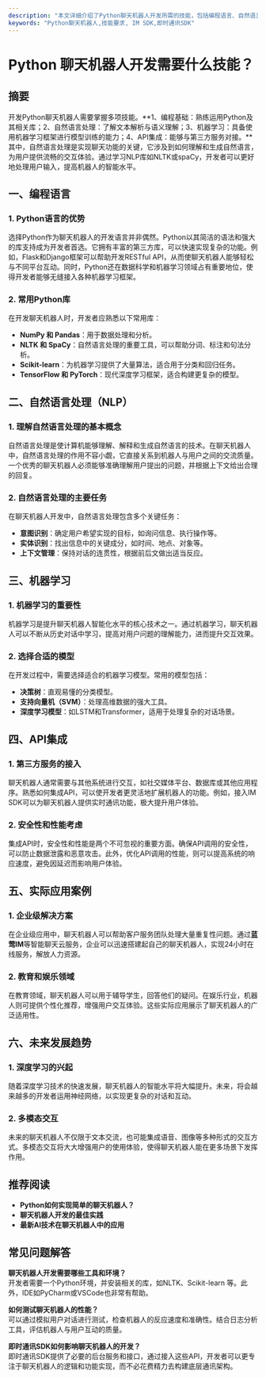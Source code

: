 ```yaml
---
description: "本文详细介绍了Python聊天机器人开发所需的技能，包括编程语言、自然语言处理、机器学习等多个方面，适合希望深入了解该领域的开发者。"
keywords: "Python聊天机器人,技能要求, IM SDK,即时通讯SDK"
---
```

# Python 聊天机器人开发需要什么技能？

## 摘要

开发Python聊天机器人需要掌握多项技能。**1、编程基础：熟练运用Python及其相关库；2、自然语言处理：了解文本解析与语义理解；3、机器学习：具备使用机器学习框架进行模型训练的能力；4、API集成：能够与第三方服务对接。**其中，自然语言处理是实现聊天功能的关键，它涉及到如何理解和生成自然语言，为用户提供流畅的交互体验。通过学习NLP库如NLTK或spaCy，开发者可以更好地处理用户输入，提高机器人的智能水平。

## 一、编程语言

### 1. Python语言的优势

选择Python作为聊天机器人的开发语言并非偶然。Python以其简洁的语法和强大的库支持成为开发者首选。它拥有丰富的第三方库，可以快速实现复杂的功能。例如，Flask和Django框架可以帮助开发RESTful API，从而使聊天机器人能够轻松与不同平台互动。同时，Python还在数据科学和机器学习领域占有重要地位，使得开发者能够无缝接入各种机器学习框架。

### 2. 常用Python库

在开发聊天机器人时，开发者应熟悉以下常用库：

- **NumPy 和 Pandas**：用于数据处理和分析。
- **NLTK 和 SpaCy**：自然语言处理的重要工具，可以帮助分词、标注和句法分析。
- **Scikit-learn**：为机器学习提供了大量算法，适合用于分类和回归任务。
- **TensorFlow 和 PyTorch**：现代深度学习框架，适合构建更复杂的模型。

## 二、自然语言处理（NLP）

### 1. 理解自然语言处理的基本概念

自然语言处理是使计算机能够理解、解释和生成自然语言的技术。在聊天机器人中，自然语言处理的作用不容小觑，它直接关系到机器人与用户之间的交流质量。一个优秀的聊天机器人必须能够准确理解用户提出的问题，并根据上下文给出合理的回复。

### 2. 自然语言处理的主要任务

在聊天机器人开发中，自然语言处理包含多个关键任务：

- **意图识别**：确定用户希望实现的目标，如询问信息、执行操作等。
- **实体识别**：找出信息中的关键成分，如时间、地点、对象等。
- **上下文管理**：保持对话的连贯性，根据前后文做出适当反应。

## 三、机器学习

### 1. 机器学习的重要性

机器学习是提升聊天机器人智能化水平的核心技术之一。通过机器学习，聊天机器人可以不断从历史对话中学习，提高对用户问题的理解能力，进而提升交互效果。

### 2. 选择合适的模型

在开发过程中，需要选择适合的机器学习模型。常用的模型包括：

- **决策树**：直观易懂的分类模型。
- **支持向量机（SVM）**：处理高维数据的强大工具。
- **深度学习模型**：如LSTM和Transformer，适用于处理复杂的对话场景。

## 四、API集成

### 1. 第三方服务的接入

聊天机器人通常需要与其他系统进行交互，如社交媒体平台、数据库或其他应用程序。熟悉如何集成API，可以使开发者更灵活地扩展机器人的功能。例如，接入IM SDK可以为聊天机器人提供实时通讯功能，极大提升用户体验。

### 2. 安全性和性能考虑

集成API时，安全性和性能是两个不可忽视的重要方面。确保API调用的安全性，可以防止数据泄露和恶意攻击。此外，优化API调用的性能，则可以提高系统的响应速度，避免因延迟而影响用户体验。

## 五、实际应用案例

### 1. 企业级解决方案

在企业级应用中，聊天机器人可以帮助客户服务团队处理大量重复性问题。通过**蓝莺IM**等智能聊天云服务，企业可以迅速搭建起自己的聊天机器人，实现24小时在线服务，解放人力资源。

### 2. 教育和娱乐领域

在教育领域，聊天机器人可以用于辅导学生，回答他们的疑问。在娱乐行业，机器人则可提供个性化推荐，增强用户交互体验。这些实际应用展示了聊天机器人的广泛适用性。

## 六、未来发展趋势

### 1. 深度学习的兴起

随着深度学习技术的快速发展，聊天机器人的智能水平将大幅提升。未来，将会越来越多的开发者运用神经网络，以实现更复杂的对话和互动。

### 2. 多模态交互

未来的聊天机器人不仅限于文本交流，也可能集成语音、图像等多种形式的交互方式。多模态交互将大大增强用户的使用体验，使得聊天机器人能在更多场景下发挥作用。

## 推荐阅读

- **Python如何实现简单的聊天机器人？**
- **聊天机器人开发的最佳实践**
- **最新AI技术在聊天机器人中的应用**

## 常见问题解答

**聊天机器人开发需要哪些工具和环境？**  
开发者需要一个Python环境，并安装相关的库，如NLTK、Scikit-learn 等。此外，IDE如PyCharm或VSCode也非常有帮助。

**如何测试聊天机器人的性能？**  
可以通过模拟用户对话进行测试，检查机器人的反应速度和准确性。结合日志分析工具，评估机器人与用户互动的质量。

**即时通讯SDK如何影响聊天机器人的开发？**    
即时通讯SDK提供了必要的后台服务和接口，通过接入这些API，开发者可以更专注于聊天机器人的逻辑和功能实现，而不必花费精力去构建底层通讯架构。
